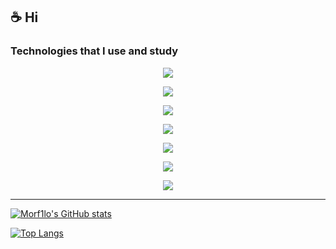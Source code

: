## ☕️ Hi

### Technologies that I use and study
<a href="#"><p align="center"><img src="https://github.com/onemarc/tech-icons/blob/main/icons/go-dark.svg"></p></a>
<a href="#"><p align="center"><img src="https://github.com/onemarc/tech-icons/blob/main/icons/grpc-dark.svg"></p></a>
<a href="#"><p align="center"><img src="https://github.com/onemarc/tech-icons/blob/main/icons/postgres-dark.svg"></p></a>
<a href="#"><p align="center"><img src="https://github.com/onemarc/tech-icons/blob/main/icons/redis-dark.svg"></p></a>
<a href="#"><p align="center"><img src="https://github.com/onemarc/tech-icons/blob/main/icons/mongodb-dark.svg"></p></a>
<a href="#"><p align="center"><img src="https://github.com/onemarc/tech-icons/blob/main/icons/linux-dark.svg"></p></a>
<a href="#"><p align="center"><img src="https://github.com/onemarc/tech-icons/blob/main/icons/git-dark.svg"></p></a>

---

[![Morf1lo's GitHub stats](https://github-readme-stats.vercel.app/api?username=morf1lo&theme=radical&show_icons=true&hide_border=true&icon_color=f1f1f1)](https://github.com/anuraghazra/github-readme-stats)

[![Top Langs](https://github-readme-stats.vercel.app/api/top-langs/?username=morf1lo&layout=compact&theme=radical&hide_border=true)](https://github.com/anuraghazra/github-readme-stats)
